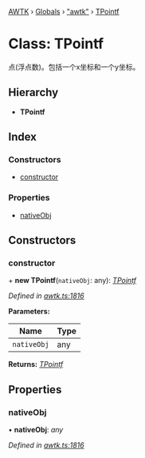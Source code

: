 [AWTK](../README.md) › [Globals](../globals.md) › ["awtk"](../modules/_awtk_.md) › [TPointf](_awtk_.tpointf.md)

# Class: TPointf

点(浮点数)。包括一个x坐标和一个y坐标。

## Hierarchy

* **TPointf**

## Index

### Constructors

* [constructor](_awtk_.tpointf.md#constructor)

### Properties

* [nativeObj](_awtk_.tpointf.md#nativeobj)

## Constructors

###  constructor

\+ **new TPointf**(`nativeObj`: any): *[TPointf](_awtk_.tpointf.md)*

*Defined in [awtk.ts:1816](https://github.com/zlgopen/awtk-binding/blob/feacbc6/tools/code_gen/js/output/awtk.ts#L1816)*

**Parameters:**

Name | Type |
------ | ------ |
`nativeObj` | any |

**Returns:** *[TPointf](_awtk_.tpointf.md)*

## Properties

###  nativeObj

• **nativeObj**: *any*

*Defined in [awtk.ts:1816](https://github.com/zlgopen/awtk-binding/blob/feacbc6/tools/code_gen/js/output/awtk.ts#L1816)*
